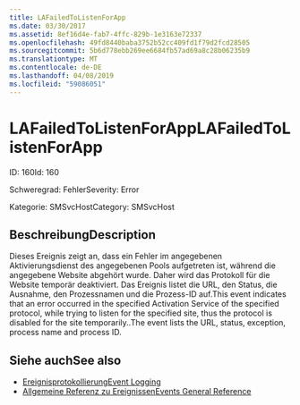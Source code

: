 ```yaml
---
title: LAFailedToListenForApp
ms.date: 03/30/2017
ms.assetid: 8ef16d4e-fab7-4ffc-829b-1e3163e72337
ms.openlocfilehash: 49fd8440baba3752b52cc409fd1f79d2fcd28505
ms.sourcegitcommit: 5b6d778ebb269ee6684fb57ad69a8c28b06235b9
ms.translationtype: MT
ms.contentlocale: de-DE
ms.lasthandoff: 04/08/2019
ms.locfileid: "59086051"
---
```

# <a name="lafailedtolistenforapp"></a><span data-ttu-id="3ab35-102">LAFailedToListenForApp</span><span class="sxs-lookup"><span data-stu-id="3ab35-102">LAFailedToListenForApp</span></span>
<span data-ttu-id="3ab35-103">ID: 160</span><span class="sxs-lookup"><span data-stu-id="3ab35-103">Id: 160</span></span>  
  
 <span data-ttu-id="3ab35-104">Schweregrad: Fehler</span><span class="sxs-lookup"><span data-stu-id="3ab35-104">Severity: Error</span></span>  
  
 <span data-ttu-id="3ab35-105">Kategorie: SMSvcHost</span><span class="sxs-lookup"><span data-stu-id="3ab35-105">Category: SMSvcHost</span></span>  
  
## <a name="description"></a><span data-ttu-id="3ab35-106">Beschreibung</span><span class="sxs-lookup"><span data-stu-id="3ab35-106">Description</span></span>  
 <span data-ttu-id="3ab35-107">Dieses Ereignis zeigt an, dass ein Fehler im angegebenen Aktivierungsdienst des angegebenen Pools aufgetreten ist, während die angegebene Website abgehört wurde. Daher wird das Protokoll für die Website temporär deaktiviert. Das Ereignis listet die URL, den Status, die Ausnahme, den Prozessnamen und die Prozess-ID auf.</span><span class="sxs-lookup"><span data-stu-id="3ab35-107">This event indicates that an error occurred in the specified Activation Service of the specified protocol, while trying to listen for the specified site, thus the protocol is disabled for the site temporarily..The event lists the URL, status, exception, process name and process ID.</span></span>  
  
## <a name="see-also"></a><span data-ttu-id="3ab35-108">Siehe auch</span><span class="sxs-lookup"><span data-stu-id="3ab35-108">See also</span></span>

- [<span data-ttu-id="3ab35-109">Ereignisprotokollierung</span><span class="sxs-lookup"><span data-stu-id="3ab35-109">Event Logging</span></span>](../../../../../docs/framework/wcf/diagnostics/event-logging/index.md)
- [<span data-ttu-id="3ab35-110">Allgemeine Referenz zu Ereignissen</span><span class="sxs-lookup"><span data-stu-id="3ab35-110">Events General Reference</span></span>](../../../../../docs/framework/wcf/diagnostics/event-logging/events-general-reference.md)
